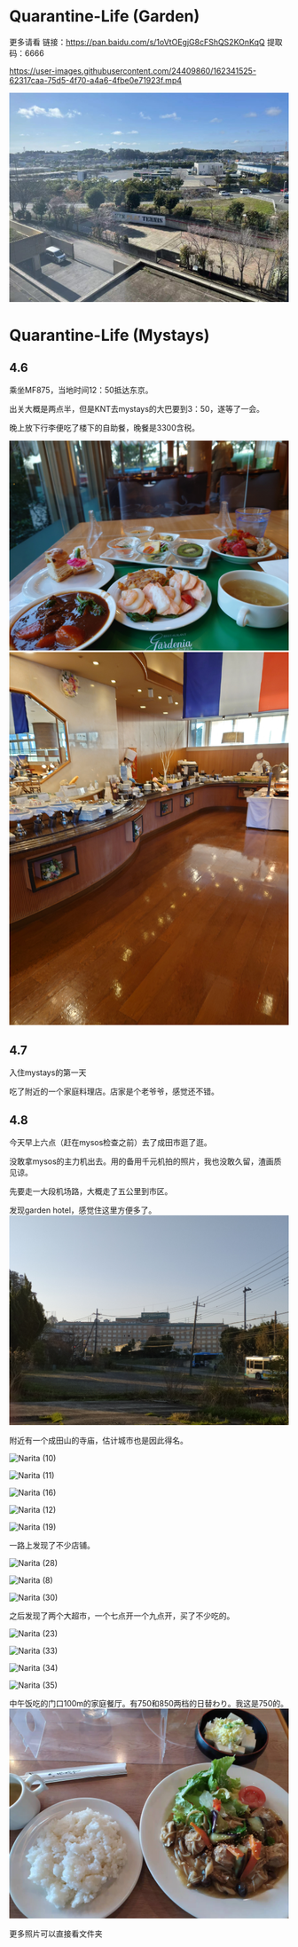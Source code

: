 # Quarantine-Life (Garden)

更多请看
链接：https://pan.baidu.com/s/1oVtOEgjG8cFShQS2KOnKqQ 
提取码：6666 

https://user-images.githubusercontent.com/24409860/162341525-62317caa-75d5-4f70-a4a6-4fbe0e71923f.mp4

![garden](https://github.com/AnranXu/Quarantine-Life/blob/main/garden/garden.jpg)

# Quarantine-Life (Mystays)

## 4.6

乘坐MF875，当地时间12：50抵达东京。

出关大概是两点半，但是KNT去mystays的大巴要到3：50，遂等了一会。

晚上放下行李便吃了楼下的自助餐，晚餐是3300含税。

![hotel 1](https://github.com/AnranXu/Quarantine-Life/blob/main/photos/hotel%20(1).jpg)
![hotel 2](https://github.com/AnranXu/Quarantine-Life/blob/main/photos/hotel%20(2).jpg)

## 4.7

入住mystays的第一天

吃了附近的一个家庭料理店。店家是个老爷爷，感觉还不错。

## 4.8

今天早上六点（赶在mysos检查之前）去了成田市逛了逛。

没敢拿mysos的主力机出去。用的备用千元机拍的照片，我也没敢久留，渣画质见谅。

先要走一大段机场路，大概走了五公里到市区。

发现garden hotel，感觉住这里方便多了。![Narita (4)](https://github.com/AnranXu/Quarantine-Life/blob/main/photos/Narita%20(4).jpg)

附近有一个成田山的寺庙，估计城市也是因此得名。

![Narita (10)](https://github.com/AnranXu/Quarantine-Life/blob/main/photos/Narita%20(10).jpg)

![Narita (11)](https://github.com/AnranXu/Quarantine-Life/blob/main/photos/Narita%20(11).jpg)

![Narita (16)](https://github.com/AnranXu/Quarantine-Life/blob/main/photos/Narita%20(16).jpg)

![Narita (12)](https://github.com/AnranXu/Quarantine-Life/blob/main/photos/Narita%20(12).jpg)

![Narita (19)](https://github.com/AnranXu/Quarantine-Life/blob/main/photos/Narita%20(19).jpg)

一路上发现了不少店铺。

![Narita (28)](https://github.com/AnranXu/Quarantine-Life/blob/main/photos/Narita%20(28).jpg)

![Narita (8)](https://github.com/AnranXu/Quarantine-Life/blob/main/photos/Narita%20(8).jpg)

![Narita (30)](https://github.com/AnranXu/Quarantine-Life/blob/main/photos/Narita%20(30).jpg)

之后发现了两个大超市，一个七点开一个九点开，买了不少吃的。

![Narita (23)](https://github.com/AnranXu/Quarantine-Life/blob/main/photos/Narita%20(23).jpg)

![Narita (33)](https://github.com/AnranXu/Quarantine-Life/blob/main/photos/Narita%20(33).jpg)

![Narita (34)](https://github.com/AnranXu/Quarantine-Life/blob/main/photos/Narita%20(34).jpg)

![Narita (35)](https://github.com/AnranXu/Quarantine-Life/blob/main/photos/Narita%20(35).jpg)

中午饭吃的门口100m的家庭餐厅。有750和850两档的日替わり。我这是750的。
![hotel 3](https://github.com/AnranXu/Quarantine-Life/blob/main/photos/hotel%20(3).jpg)

更多照片可以直接看文件夹
